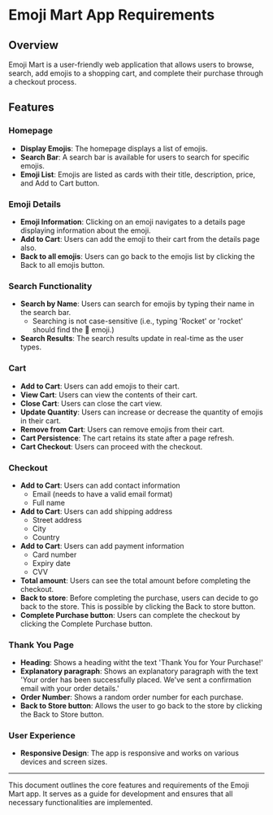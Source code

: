 # Emoji Mart App Requirements

## Overview

Emoji Mart is a user-friendly web application that allows users to browse, search, add emojis to a shopping cart, and complete their purchase through a checkout process.

## Features

### Homepage

- **Display Emojis**: The homepage displays a list of emojis.
- **Search Bar**: A search bar is available for users to search for specific emojis.
- **Emoji List**: Emojis are listed as cards with their title, description, price, and Add to Cart button.

### Emoji Details

- **Emoji Information**: Clicking on an emoji navigates to a details page displaying information about the emoji.
- **Add to Cart**: Users can add the emoji to their cart from the details page also.
- **Back to all emojis**: Users can go back to the emojis list by clicking the Back to all emojis button.

### Search Functionality

- **Search by Name**: Users can search for emojis by typing their name in the search bar.
  - Searching is not case-sensitive (i.e., typing 'Rocket' or 'rocket' should find the 🚀 emoji.)
- **Search Results**: The search results update in real-time as the user types.

### Cart

- **Add to Cart**: Users can add emojis to their cart.
- **View Cart**: Users can view the contents of their cart.
- **Close Cart**: Users can close the cart view.
- **Update Quantity**: Users can increase or decrease the quantity of emojis in their cart.
- **Remove from Cart**: Users can remove emojis from their cart.
- **Cart Persistence**: The cart retains its state after a page refresh.
- **Cart Checkout**: Users can proceed with the checkout.

### Checkout

- **Add to Cart**: Users can add contact information
  - Email (needs to have a valid email format)
  - Full name
- **Add to Cart**: Users can add shipping address
  - Street address
  - City
  - Country
- **Add to Cart**: Users can add payment information
  - Card number
  - Expiry date
  - CVV
- **Total amount**: Users can see the total amount before completing the checkout.
- **Back to store**: Before completing the purchase, users can decide to go back to the store. This is possible by clicking the Back to store button.
- **Complete Purchase button**: Users can complete the checkout by clicking the Complete Purchase button.

### Thank You Page

- **Heading**: Shows a heading witht the text 'Thank You for Your Purchase!'
- **Explanatory paragraph**: Shows an explanatory paragraph with the text 'Your order has been successfully placed. We've sent a confirmation email with your order details.'
- **Order Number**: Shows a random order number for each purchase.
- **Back to Store button**: Allows the user to go back to the store by clicking the Back to Store button.

### User Experience

- **Responsive Design**: The app is responsive and works on various devices and screen sizes.

---

This document outlines the core features and requirements of the Emoji Mart app. It serves as a guide for development and ensures that all necessary functionalities are implemented.
